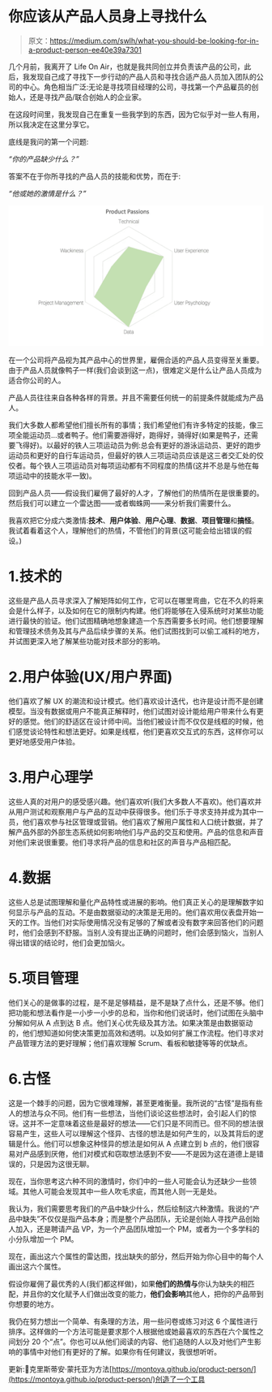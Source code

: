 # 你应该从产品人员身上寻找什么

> 原文：<https://medium.com/swlh/what-you-should-be-looking-for-in-a-product-person-ee40e39a7301>

几个月前，我离开了 Life On Air，也就是我共同创立并负责该产品的公司，此后，我发现自己成了寻找下一步行动的产品人员和寻找合适产品人员加入团队的公司的中心。角色相当广泛:无论是寻找项目经理的公司，寻找第一个产品雇员的创始人，还是寻找产品/联合创始人的企业家。

在这段时间里，我发现自己在重复一些我学到的东西，因为它似乎对一些人有用，所以我决定在这里分享它。

底线是我问的第一个问题:

*“你的产品缺少什么？”*

答案不在于你所寻找的产品人员的技能和优势，而在于:

*“他或她的激情是什么？”*

![](img/d9c1de18c31ffc29cd7c0756fdc960e5.png)

在一个公司将产品视为其产品中心的世界里，雇佣合适的产品人员变得至关重要。由于产品人员就像鸭子一样(我们会谈到这一点)，很难定义是什么让产品人员成为适合你公司的人。

产品人员往往来自各种各样的背景。并且不需要任何统一的前提条件就能成为产品人。

我们大多数人都希望他们擅长所有的事情；我们希望他们有许多特定的技能，像三项全能运动员…或者鸭子。他们需要游得好，跑得好，骑得好(如果是鸭子，还需要飞得好)。以最好的铁人三项运动员为例:总会有更好的游泳运动员、更好的跑步运动员和更好的自行车运动员，但最好的铁人三项运动员应该是这三者交汇处的佼佼者。每个铁人三项运动员对每项运动都有不同程度的热情(这并不总是与他在每项运动中的技能水平一致)。

回到产品人员——假设我们雇佣了最好的人才，了解他们的热情所在是很重要的。然后我们可以建立一个雷达图——或者蜘蛛网——来分析我们需要什么。

我喜欢把它分成六类激情:**技术**、**用户体验**、**用户心理**、**数据**、**项目管理**和**搞怪**。我试着看着这个人，理解他们的热情，不管他们的背景(这可能会给出错误的假设。)

# 1.技术的

这些是产品人员寻求深入了解矩阵如何工作，它可以在哪里弯曲，它在不久的将来会是什么样子，以及如何在它的限制内构建。他们将能够在入侵系统时对某些功能进行最快的验证。他们试图精确地想象建造一个东西需要多长时间。他们想要理解和管理技术债务及其与产品后续步骤的关系。他们试图找到可以偷工减料的地方，并试图更深入地了解某些功能对技术部分的影响。

# 2.用户体验(UX/用户界面)

他们喜欢了解 UX 的潮流和设计模式。他们喜欢设计迭代，也许是设计而不是创建模型。当没有数据或用户不能真正解释时，他们试图对设计能给用户带来什么有更好的感觉。他们的舒适区在设计师中间。当他们被设计而不仅仅是线框的时候，他们感觉谈论特性和想法更好。如果是线框，他们更喜欢交互式的东西，这样你可以更好地感受用户体验。

# 3.用户心理学

这些人真的对用户的感受感兴趣。他们喜欢听(我们大多数人不喜欢)。他们喜欢并从用户测试和观察用户与产品的互动中获得很多。他们乐于寻求支持并成为其中一员，他们喜欢参与社区管理或营销。他们喜欢了解用户属性和人口统计数据，并了解产品外部的外部生态系统如何影响他们与产品的交互和使用。产品的信息和声音对他们来说很重要。他们寻求将产品的信息和社区的声音与产品相匹配。

# 4.数据

这些人总是试图理解和量化产品特性或进展的影响。他们真正关心的是理解数字如何显示与产品的互动。不是由数据驱动的决策是无用的。他们喜欢用仪表盘开始一天的工作。当他们对实际使用情况没有足够的了解或者没有数字来回答他们的问题时，他们会感到不舒服。当别人没有提出正确的问题时，他们会感到恼火，当别人得出错误的结论时，他们会更加恼火。

# 5.项目管理

他们关心的是做事的过程，是不是足够精益，是不是缺了点什么，还是不够。他们把功能和想法看作是一小步一小步的总和，当你和他们说话时，他们试图在头脑中分解如何从 A 点到达 B 点。他们关心优先级及其方法。如果决策是由数据驱动的，他们想知道如何使决策更加高效和透明。以及如何扩展工作流程。他们寻求对产品管理方法的更好理解；他们喜欢理解 Scrum、看板和敏捷等等的优缺点。

# 6.古怪

这是一个棘手的问题，因为它很难理解，甚至更难衡量。我所说的“古怪”是指有些人的想法与众不同。他们有一些想法，当他们谈论这些想法时，会引起人们的惊讶。这并不一定意味着这些是最好的想法——它们只是不同而已。但不同的想法很容易产生，这些人可以理解这个怪异、古怪的想法是如何产生的，以及其背后的逻辑是什么。他们可以想象这种怪异的想法是如何从 A 点建立到 b 点的，他们很容易对产品感到厌倦，他们对模式和窃取想法感到不安——不是因为这在道德上是错误的，只是因为这很无聊。

现在，当你思考这六种不同的激情时，你们中的一些人可能会认为还缺少一些领域。其他人可能会发现其中一些人吹毛求疵，而其他人则一无是处。

我认为，我们需要思考我们的产品中缺少什么，然后绘制这六种激情。我说的“产品中缺失”不仅仅是指产品本身；而是整个产品团队，无论是创始人寻找产品创始人加入，还是聘请产品 VP，为一个产品团队增加一个 PM，或者为一个多学科的小分队增加一个 PM。

现在，画出这六个属性的雷达图，找出缺失的部分，然后开始为你心目中的每个人画出这六个属性。

假设你雇佣了最优秀的人(我们都这样做)，如果**他们的热情与**你认为缺失的相匹配，并且你的文化赋予人们做出改变的能力，**他们会影响**其他人，把你的产品带到你想要的地方。

我仍在努力想出一个简单、有条理的方法，用一些问卷或练习对这 6 个属性进行排序。这样做的一个方法可能是要求那个人根据他或她最喜欢的东西在六个属性之间划分 20 个“点”。你也可以从他们阅读的内容、他们追随的人以及对他们产生影响的事情中对他们有更好的了解。如果你有任何建议，我很想听听。

更新:🙏克里斯蒂安·蒙托亚为方法[https://montoya.github.io/product-person/](https://montoya.github.io/product-person/)创造了一个工具